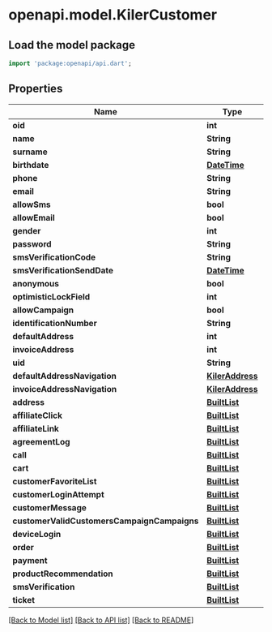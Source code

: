 # openapi.model.KilerCustomer

## Load the model package
```dart
import 'package:openapi/api.dart';
```

## Properties
Name | Type | Description | Notes
------------ | ------------- | ------------- | -------------
**oid** | **int** |  | [optional] 
**name** | **String** |  | [optional] 
**surname** | **String** |  | [optional] 
**birthdate** | [**DateTime**](DateTime.md) |  | [optional] 
**phone** | **String** |  | [optional] 
**email** | **String** |  | [optional] 
**allowSms** | **bool** |  | [optional] 
**allowEmail** | **bool** |  | [optional] 
**gender** | **int** |  | [optional] 
**password** | **String** |  | [optional] 
**smsVerificationCode** | **String** |  | [optional] 
**smsVerificationSendDate** | [**DateTime**](DateTime.md) |  | [optional] 
**anonymous** | **bool** |  | [optional] 
**optimisticLockField** | **int** |  | [optional] 
**allowCampaign** | **bool** |  | [optional] 
**identificationNumber** | **String** |  | [optional] 
**defaultAddress** | **int** |  | [optional] 
**invoiceAddress** | **int** |  | [optional] 
**uid** | **String** |  | [optional] 
**defaultAddressNavigation** | [**KilerAddress**](KilerAddress.md) |  | [optional] 
**invoiceAddressNavigation** | [**KilerAddress**](KilerAddress.md) |  | [optional] 
**address** | [**BuiltList<KilerAddress>**](KilerAddress.md) |  | [optional] 
**affiliateClick** | [**BuiltList<KilerAffiliateClick>**](KilerAffiliateClick.md) |  | [optional] 
**affiliateLink** | [**BuiltList<KilerAffiliateLink>**](KilerAffiliateLink.md) |  | [optional] 
**agreementLog** | [**BuiltList<KilerAgreementLog>**](KilerAgreementLog.md) |  | [optional] 
**call** | [**BuiltList<KilerCall>**](KilerCall.md) |  | [optional] 
**cart** | [**BuiltList<KilerCart>**](KilerCart.md) |  | [optional] 
**customerFavoriteList** | [**BuiltList<KilerCustomerFavoriteList>**](KilerCustomerFavoriteList.md) |  | [optional] 
**customerLoginAttempt** | [**BuiltList<KilerCustomerLoginAttempt>**](KilerCustomerLoginAttempt.md) |  | [optional] 
**customerMessage** | [**BuiltList<KilerCustomerMessage>**](KilerCustomerMessage.md) |  | [optional] 
**customerValidCustomersCampaignCampaigns** | [**BuiltList<KilerCustomerValidCustomersCampaignCampaigns>**](KilerCustomerValidCustomersCampaignCampaigns.md) |  | [optional] 
**deviceLogin** | [**BuiltList<KilerDeviceLogin>**](KilerDeviceLogin.md) |  | [optional] 
**order** | [**BuiltList<KilerOrder>**](KilerOrder.md) |  | [optional] 
**payment** | [**BuiltList<KilerPayment>**](KilerPayment.md) |  | [optional] 
**productRecommendation** | [**BuiltList<KilerProductRecommendation>**](KilerProductRecommendation.md) |  | [optional] 
**smsVerification** | [**BuiltList<KilerSmsVerification>**](KilerSmsVerification.md) |  | [optional] 
**ticket** | [**BuiltList<KilerTicket>**](KilerTicket.md) |  | [optional] 

[[Back to Model list]](../README.md#documentation-for-models) [[Back to API list]](../README.md#documentation-for-api-endpoints) [[Back to README]](../README.md)


